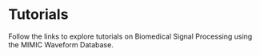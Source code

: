 # Tutorials

Follow the links to explore tutorials on Biomedical Signal Processing using the MIMIC Waveform Database.
